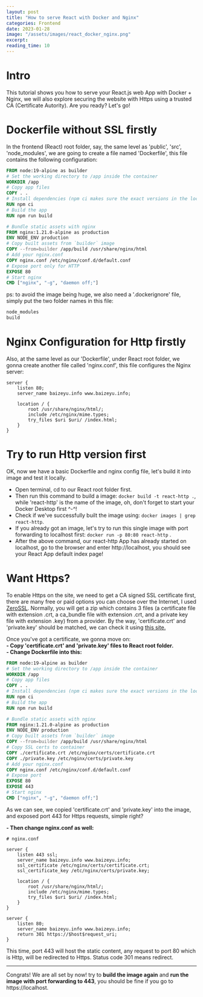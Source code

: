 ```yaml
---
layout: post
title: "How to serve React with Docker and Nginx"
categories: Frontend
date: 2023-01-28
image: "/assets/images/react_docker_nginx.png"
excerpt:
reading_time: 10
---
```


# Intro

This tutorial shows you how to serve your React.js web App with Docker + Nginx, we will also explore securing the website with Https using a trusted CA (Certificate Autority). Are you ready? Let's go!

# Dockerfile without SSL firstly

In the frontend (React) root folder, say, the same level as 'public', 'src', 'node_modules', we are going to create a file named 'Dockerfile', this file contains the following configuration:

```dockerfile
FROM node:19-alpine as builder
# Set the working directory to /app inside the container
WORKDIR /app
# Copy app files
COPY . .
# Install dependencies (npm ci makes sure the exact versions in the lockfile gets installed)
RUN npm ci
# Build the app
RUN npm run build

# Bundle static assets with nginx
FROM nginx:1.21.0-alpine as production
ENV NODE_ENV production
# Copy built assets from `builder` image
COPY --from=builder /app/build /usr/share/nginx/html
# Add your nginx.conf
COPY nginx.conf /etc/nginx/conf.d/default.conf
# Expose port only for HTTP
EXPOSE 80
# Start nginx
CMD ["nginx", "-g", "daemon off;"]
```

ps: to avoid the image being huge, we also need a '.dockerignore' file, simply put the two folder names in this file:

```bash
node_modules
build
```

# Nginx Configuration for Http firstly

Also, at the same level as our 'Dockerfile', under React root folder, we gonna create another file called 'nginx.conf', this file configures the Nginx server:

```shell
server {
    listen 80;
    server_name baizeyu.info www.baizeyu.info;

    location / {
        root /usr/share/nginx/html/;
        include /etc/nginx/mime.types;
        try_files $uri $uri/ /index.html;
    }
}
```

# Try to run Http version first

OK, now we have a basic Dockerfile and nginx config file, let's build it into image and test it locally.

-   Open terminal, cd to our React root folder first.
-   Then run this command to build a image: `docker build -t react-http .`, while 'react-http' is the name of the image, oh, don't forget to start your Docker Desktop first ^-^!
-   Check if we've successfully built the image using: `docker images | grep react-http`.
-   If you already got an image, let's try to run this single image with port forwarding to localhost first: `docker run -p 80:80 react-http` .
-   After the above command, our react-http App has already started on localhost, go to the browser and enter http://localhost, you should see your React App default index page!

# Want Https?

To enable Https on the site, we need to get a CA signed SSL certificate first, there are many free or paid options you can choose over the Internet, I used [ZeroSSL](https://zerossl.com/). Normally, you will get a zip which contains 3 files (a certificate file with extension .crt, a ca_bundle file with extension .crt, and a private key file with extension .key) from a provider. By the way, 'certificate.crt' and 'private.key' should be matched, we can check it using [this site.](https://www.sslshopper.com/certificate-key-matcher.htmll)

Once you've got a certificate, we gonna move on:  
**- Copy 'certificate.crt' and 'private.key' files to React root folder.**  
**- Change Dockerfile into this:**

```dockerfile
FROM node:19-alpine as builder
# Set the working directory to /app inside the container
WORKDIR /app
# Copy app files
COPY . .
# Install dependencies (npm ci makes sure the exact versions in the lockfile gets installed)
RUN npm ci
# Build the app
RUN npm run build

# Bundle static assets with nginx
FROM nginx:1.21.0-alpine as production
ENV NODE_ENV production
# Copy built assets from `builder` image
COPY --from=builder /app/build /usr/share/nginx/html
# Copy SSL certs to container
COPY ./certificate.crt /etc/nginx/certs/certificate.crt
COPY ./private.key /etc/nginx/certs/private.key
# Add your nginx.conf
COPY nginx.conf /etc/nginx/conf.d/default.conf
# Expose port
EXPOSE 80
EXPOSE 443
# Start nginx
CMD ["nginx", "-g", "daemon off;"]
```

As we can see, we copied 'certificate.crt' and 'private.key' into the image, and exposed port 443 for Https requests, simple right?

**- Then change nginx.conf as well:**

```shell
# nginx.conf

server {
    listen 443 ssl;
    server_name baizeyu.info www.baizeyu.info;
    ssl_certificate /etc/nginx/certs/certificate.crt;
    ssl_certificate_key /etc/nginx/certs/private.key;

    location / {
        root /usr/share/nginx/html/;
        include /etc/nginx/mime.types;
        try_files $uri $uri/ /index.html;
    }
}

server {
    listen 80;
    server_name baizeyu.info www.baizeyu.info;
    return 301 https://$host$request_uri;
}
```

This time, port 443 will host the static content, any request to port 80 which is Http, will be redirected to Https. Status code 301 means redirect.

---

Congrats! We are all set by now! try to **build the image again** and **run the image with port forwarding to 443**, you should be fine if you go to https://localhost.
